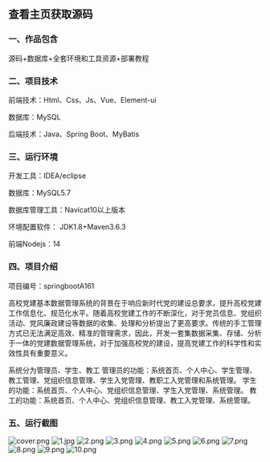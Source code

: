  
## 查看主页获取源码


### 一、作品包含

源码+数据库+全套环境和工具资源+部署教程

### 二、项目技术

前端技术：Html、Css、Js、Vue、Element-ui

数据库：MySQL

后端技术：Java、Spring Boot、MyBatis

  

### 三、运行环境

开发工具：IDEA/eclipse

数据库：MySQL5.7

数据库管理工具：Navicat10以上版本

环境配置软件： JDK1.8+Maven3.6.3

前端Nodejs：14


### 四、项目介绍
项目编号：springbootA161

高校党建基本数据管理系统的背景在于响应新时代党的建设总要求，提升高校党建工作信息化、规范化水平。随着高校党建工作的不断深化，对于党员信息、党组织活动、党风廉政建设等数据的收集、处理和分析提出了更高要求。传统的手工管理方式已无法满足高效、精准的管理需求，因此，开发一套集数据采集、存储、分析于一体的党建数据管理系统，对于加强高校党的建设，提高党建工作的科学性和实效性具有重要意义。

系统分为管理员、学生、教工
管理员的功能：系统首页、个人中心、学生管理、教工管理、党组织信息管理、学生入党管理、教职工入党管理和系统管理。
学生的功能：系统首页、个人中心、党组织信息管理、学生入党管理、系统管理。
教工的功能：系统首页、个人中心、党组织信息管理、教工入党管理、系统管理。

### 五、运行截图

![cover.png](./cover.png)
![1.jpg](./1.jpg)
![2.png](./2.png)
![3.png](./3.png)
![4.png](./4.png)
![5.png](./5.png)
![6.png](./6.png)
![7.png](./7.png)
![8.png](./8.png)
![9.png](./9.png)
![10.png](./10.png)




  

